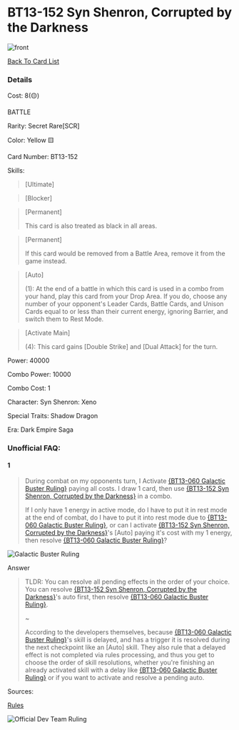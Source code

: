 # BT13-152 Syn Shenron, Corrupted by the Darkness
![front](http://www.dbs-cardgame.com/images/cardlist/cardimg/BT13-152.png)

[Back To Card List](./index.md)
### Details 
Cost: 8(🟡) 

BATTLE

Rarity: Secret Rare[SCR]

Color: Yellow 🟨 

Card Number: BT13-152

Skills: 
> [Ultimate]

> [Blocker]

> [Permanent]
> 
> This card is also treated as black in all areas.

> [Permanent]
>
> If this card would be removed from a Battle Area, remove it from the
   game instead.

> [Auto]
>
> (1): At the end of a battle in which this card is used in a combo from
  your hand, play this card from your Drop Area. If you do, choose any
  number of your opponent's Leader Cards, Battle Cards, and Unison
  Cards equal to or less than their current energy, ignoring
  Barrier, and switch them to Rest Mode.

> [Activate Main]
>
> (4): This card gains [Double Strike] and [Dual Attack] for the turn.

Power: 40000

Combo Power: 10000

Combo Cost: 1

Character: Syn Shenron: Xeno

Special Traits: Shadow Dragon

Era: Dark Empire Saga


### Unofficial FAQ:
#### 1
> During combat on my opponents turn, I Activate [{BT13-060 Galactic Buster Ruling}](./BT13-060.md) paying all costs.
> I draw 1 card, then use [{BT13-152 Syn Shenron, Corrupted by the Darkness}](#BT13-152-Syn-Shenron--Corrupted-by-the-Darkness) in a combo. 
> 
> If I only have 1 energy in active mode, do I have to put it in rest mode at the end of combat, do I have to put it into rest mode due to [{BT13-060 Galactic Buster Ruling}](./BT13-060.md), or can I activate [{BT13-152 Syn Shenron, Corrupted by the Darkness}](#BT13-152-Syn-Shenron--Corrupted-by-the-Darkness)'s [Auto] paying it's cost with my 1 energy, then resolve [{BT13-060 Galactic Buster Ruling}](./BT13-060.md)?
> 

![Galactic Buster Ruling](http://www.dbs-cardgame.com/images/cardlist/cardimg/BT13-060.png)

Answer
> TLDR: You can resolve all pending effects in the order of your choice. You can resolve [{BT13-152 Syn Shenron, Corrupted by the Darkness}](#BT13-152-Syn-Shenron--Corrupted-by-the-Darkness)'s auto first, then resolve [{BT13-060 Galactic Buster Ruling}](./BT13-060.md).
>
> ~
>
> According to the developers themselves, because [{BT13-060 Galactic Buster Ruling}](./BT13-060.md)'s skill is delayed, and has a trigger it is resolved during the next checkpoint like an [Auto] skill. They also rule that a delayed effect is not completed via rules processing, and thus you get to choose the order of skill resolutions, whether you're finishing an already activated skill with a delay like [{BT13-060 Galactic Buster Ruling}](./BT13-060.md) or if you want to activate and resolve a pending auto.
>
>


Sources: 

[Rules][2]

![Official Dev Team Ruling](https://cdn.discordapp.com/attachments/325124744145797123/846433253836456016/Screenshot_20210524-130325.jpg)






[1]: http://www.dbs-cardgame.com/us-en/rule/card_faq.php
[2]: http://www.dbs-cardgame.com/pdf/rulemanual.pdf?ver_1.18_2

